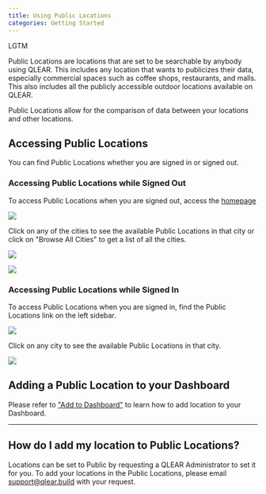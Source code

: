 ```yaml
---
title: Using Public Locations
categories: Getting Started
---
```

LGTM

Public Locations are locations that are set to be searchable by anybody using QLEAR. This includes any location that wants to publicizes their data, especially commercial spaces such as coffee shops, restaurants, and malls. This also includes all the publicly accessible outdoor locations available on QLEAR.

Public Locations allow for the comparison of data between your locations and other locations.  

## Accessing Public Locations

You can find Public Locations whether you are signed in or signed out.

### Accessing Public Locations while Signed Out

To access Public Locations when you are signed out, access the [homepage](https://qlear.build/)


![](https://cloud.githubusercontent.com/assets/26155270/24236348/78cfb6ea-0fdc-11e7-8f35-57a92872f835.png)



Click on any of the cities to see the available Public Locations in that city or click on "Browse All Cities" to get a list of all the cities.


![](https://cloud.githubusercontent.com/assets/26155270/24236455/ba96db9e-0fdc-11e7-89c6-7c4c8b331b07.png)


![](https://cloud.githubusercontent.com/assets/26155270/24236470/d1c2e6be-0fdc-11e7-849a-514635287cc5.png)


### Accessing Public Locations while Signed In

To access Public Locations when you are signed in, find the Public Locations link on the left sidebar.


![](https://cloud.githubusercontent.com/assets/26155270/24237416/234ba85a-0fe1-11e7-9670-9fabcceac38d.jpg)




Click on any city to see the available Public Locations in that city.


![](https://cloud.githubusercontent.com/assets/26155270/24237500/853fbf38-0fe1-11e7-88a7-9a71ec0c6504.png)




## Adding a Public Location to your Dashboard

Please refer to ["Add to Dashboard"](/Add-to-Dashboard) to learn how to add location to your Dashboard.

--------------

## How do I add my location to Public Locations?

Locations can be set to Public by requesting a QLEAR Administrator to set it for you. To add your locations in the Public Locations, please email support@qlear.build with your request.